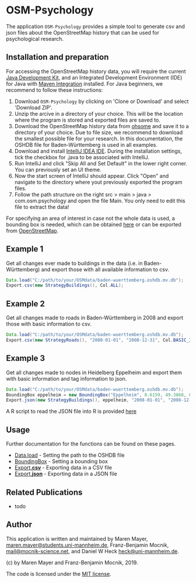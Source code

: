 # OSM-Psychology

The application `OSM-Psychology` provides a simple tool to generate csv and json files about the OpenStreetMap history that can be used for psychological research.

## Installation and preparation

For accessing the OpenStreetMap history data, you will require the current [Java Development Kit](https://www.oracle.com/technetwork/java/javase/downloads/index.html), and an Integrated Development Environment (IDE) for Java with [Maven Integration](https://maven.apache.org/) installed.
For Java beginners, we recommend to follow these instructions: 

1. Download `OSM-Psychology` by clicking on 'Clone or Download' and select 'Download ZIP'.
2. Unzip the arcive in a directory of your choice. This will be the location where the program is stored and exported files are saved to.
3. Download the OpenStreetMap history data from [ohsome](http://downloads.ohsome.org/v0.5/) and save it to a directory of your choice. Due to file size, we recommend to download the smallest possible file for your research. In this documentation, the OSHDB file for Baden-Württemberg is used in all examples.
4. Download and install [IntelliJ IDEA IDE](https://www.jetbrains.com/idea/download/). During the installation settings, tick the checkbox for .java to be associated with IntelliJ. 
5. Run IntelliJ and click "Skip All and Set Default" in the lower right corner. You can previously set an UI theme.
6. Now the start screen of IntelliJ should appear. Click "Open" and navigate to the directory where yout previously exported the program files.
7. Follow the path structure on the right src > main > java > com.osm.psychology and open the file Main. You only need to edit this file to extract the data!

For specifying an area of interest in case not the whole data is used, a bounding box is needed, which can be obtained [here](http://norbertrenner.de/osm/bbox.html) or can be exported from [OpenStreetMap](https://www.openstreetmap.org/).

## Example 1

Get all changes ever made to buildings in the data (i.e. in Baden-Württemberg) and export those with all available information to csv.

```java
Data.load("C:/path/to/your/OSMdata/baden-wuerttemberg.oshdb.mv.db");
Export.csv(new StrategyBuildings(), Col.ALL);
```


## Example 2

Get all changes made to roads in Baden-Württemberg in 2008 and export those with basic information to csv.

```java
Data.load("C:/path/to/your/OSMdata/baden-wuerttemberg.oshdb.mv.db");
Export.csv(new StrategyRoads(), "2008-01-01", "2008-12-31", Col.BASIC_INFORMATION);
```

## Example 3

Get all changes made to nodes in Heidelberg Eppelheim and export them with basic information and tag information to json.

```java
Data.load("C:/path/to/your/OSMdata/baden-wuerttemberg.oshdb.mv.db");
BoundingBox eppelheim = new BoundingBox("Eppelheim", 8.6159, 49.3868, 8.6555, 49.4153);
Export.json(new StrategyBuildings(), eppelheim, "2008-01-01", "2008-12-31", Col.BASIC_INFORMATION, Col.TAGS);
```
A R script to read the JSON file into R is provided [here](src-r/readJSONtoR.R)

## Usage

Further documentation for the functions can be found on these pages.
* [Data.load](docs/load.md) - Setting the path to the OSHDB file
* [BoundingBox](docs/bbox.md) - Setting a bounding box
* [Export.**csv**](docs/csv.md) - Exporting data in a CSV file
* [Export.**json**](docs/json.md) - Exporting data in a JSON file

## Related Publications

* todo

## Author

This application is written and maintained by Maren Mayer, <maren.mayer@students.uni-mannheim.de>, Franz-Benjamin Mocnik, <mail@mocnik-science.net>, and Daniel W Heck <heck@uni-mannheim.de>.

(c) by Maren Mayer and Franz-Benjamin Mocnik, 2019.

The code is licensed under the [MIT license](https://github.com/mocnik-science/osm-psychology/blob/master/LICENSE).
